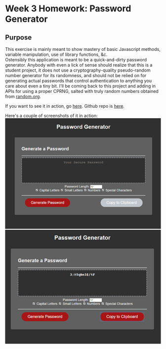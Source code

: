 # Week 3 Homework: Password Generator
## Purpose
This exercise is mainly meant to show mastery of basic Javascript methods, variable manipulation, use of library functions, &c.  
Ostensibly this application is meant to be a quick-and-dirty password generator. Anybody with even a lick of sense should realize that this is a student project, it does not use a cryptography-quality pseudo-random number generator for its randomness, and should not be relied on for generating actual passwords that control authentication to anything you care about even a tiny bit. I'll be coming back to this project and adding in APIs for using a proper CPRNG, salted with truly random numbers obtained from [random.org](https://random.org).  

If you want to see it in action, go [here](https://auretus.github.io/week-3-password-generator/). Github repo is [here](https://github.com/auretus/week-3-password-generator/).

Here's a couple of screenshots of it in action:  
![Screenshot 1 - Initial state](./Screenshot_1.png)  
![Screenshot 2 - After generating a password](./Screenshot_2.png)